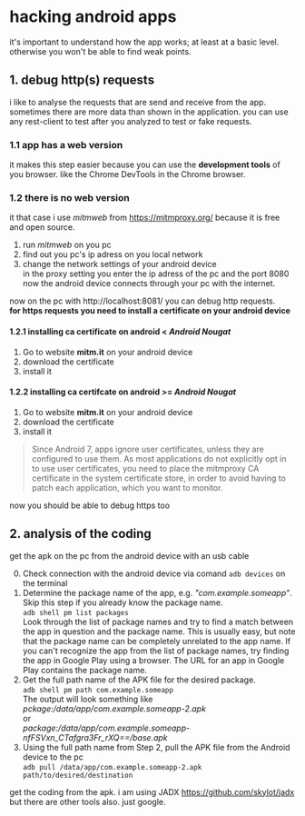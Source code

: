 # hacking android apps
it's important to understand how the app works; at least at a basic level. 
otherwise you won't be able to find weak points.
## 1. debug http(s) requests
i like to analyse the requests that are send and receive from the app. sometimes there are more data than shown in the application.
you can use any rest-client to test after you analyzed to test or fake requests.
### 1.1 app has a web version
it makes this step easier because you can use the **development tools** of you browser. like the Chrome DevTools in the Chrome browser.
### 1.2 there is no web version 
it that case i use *mitmweb* from https://mitmproxy.org/ because it is free and open source. 
1. run *mitmweb* on you pc
2. find out you pc's ip adress on you local network
3. change the network settings of your android device <br/>
in the proxy setting you enter the ip adress of the pc and the port 8080
now the android device connects through your pc with the internet. <br/>

now on the pc with http://localhost:8081/ you can debug http requests. <br/>
**for https requests you need to install a certificate on your android device**
#### 1.2.1 installing ca certificate on android < *Android Nougat*
1. Go to website **mitm.it** on your android device
2. download the certificate 
3. install it 



#### 1.2.2 installing ca certifcate on android >= *Android Nougat*

1. Go to website **mitm.it** on your android device
2. download the certificate 
3. install it 

> Since Android 7, apps ignore user certificates, unless they are configured to use them. As most applications do not explicitly opt in to use user certificates, you need to place the mitmproxy CA certificate in the system certificate store, in order to avoid having to patch each application, which you want to monitor. 

now you should be able to debug https too

## 2. analysis of the coding

get the apk on the pc from the android device with an usb cable

0. Check connection with the android device via comand `adb devices` on the terminal
1. Determine the package name of the app, e.g. *"com.example.someapp"*. Skip this step if you already know the package name. </br>
`adb shell pm list packages` </br>
Look through the list of package names and try to find a match between the app in question and the package name. This is usually easy, but note that the package name can be completely unrelated to the app name. If you can't recognize the app from the list of package names, try finding the app in Google Play using a browser. The URL for an app in Google Play contains the package name.
2. Get the full path name of the APK file for the desired package. </br>
`adb shell pm path com.example.someapp` </br>
The output will look something like </br>
*pckage:/data/app/com.example.someapp-2.apk* </br>
or </br>
*package:/data/app/com.example.someapp-nfFSVxn_CTafgra3Fr_rXQ==/base.apk*
3. Using the full path name from Step 2, pull the APK file from the Android device to the pc </br>
`adb pull /data/app/com.example.someapp-2.apk path/to/desired/destination`

get the coding from the apk. i am using JADX https://github.com/skylot/jadx but there are other tools also. just google. 
